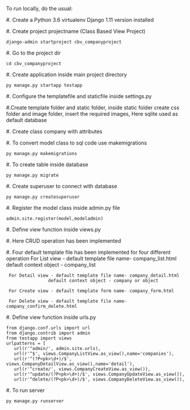 To run locally, do the usual:

#. Create a Python 3.6 virtualenv Django 1.11 version installed

#. Create project projectname (Class Based View Project)
   
    django-admin startproject cbv_companyproject

#. Go to the project dir 
   
    cd cbv_companyproject

#. Create application inside main project directory 

    py manage.py startapp testapp

#. Configure the templatefile and staticfile inside settings.py 

#.Create template folder and static folder, inside static folder create css folder and image folder, insert the required images, Here sqlite used as default database

#. Create class company with attributes

#. To convert model class to sql code use makemigrations 

    py manage.py makemigrations

#. To create table inside database 

    py manage.py migrate

#. Create superuser to connect with database 

    py manage.py createsuperuser

#. Register the model class inside admin.py file
   
    admin.site.register(model,modeladmin)

#. Define view function inside views.py 

    
#. Here CRUD operation has been implemented


#. Four default template file has been implemented for four different operation
    For List view - default template file name- company_list.html
                    default context object - company_list
                    
     For Detail view - default template file name- company_detail.html
                    default context object - company or object
                    
     For Create view - default template form name- company_form.html
                    
     For Delete view - default template file name- company_confirm_delete.html
                    
                    

#. Define view function inside urls.py
   
    from django.conf.urls import url
    from django.contrib import admin
    from testapp import views
    urlpatterns = [
       url(r'^admin/', admin.site.urls),
       url(r'^$', views.CompanyListView.as_view(),name='companies'),
       url(r'^(?P<pk>\d+)/$', views.CompanyDetailView.as_view(),name='detail'),
       url(r'^create/', views.CompanyCreateView.as_view()),
       url(r'^update/(?P<pk>\d+)/$', views.CompanyUpdateView.as_view()),
       url(r'^delete/(?P<pk>\d+)/$', views.CompanyDeleteView.as_view()),

#. To run server 

    py manage.py runserver
